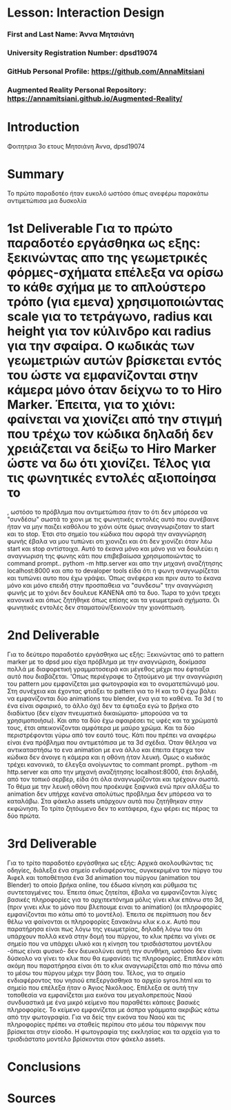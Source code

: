 # Lesson: Interaction Design

### First and Last Name: Άννα Μητσιάνη
### University Registration Number: dpsd19074
### GitHub Personal Profile: https://github.com/AnnaMitsiani
### Augmented Reality Personal Repository: https://annamitsiani.github.io/Augmented-Reality/

# Introduction
Φοιτητρια 3ο ετους Μητσιάνη Άννα, dpsd19074

# Summary 
Το πρώτο παραδοτέο ήταν ευκολό ωστόσο όπως ανεφέρω παρακάτω αντιμετώπισα μια δυσκολία

# 1st Deliverable Για το πρώτο παραδοτέο εργάσθηκα ως εξης: ξεκινώντας απο της γεωμετρικές φόρμες-σχήματα επέλεξα να ορίσω το κάθε σχήμα με το απλούστερο τρόπο (για εμενα) χρησιμοποιώντας scale για το τετράγωνο, radius και height για τον κύλινδρο και radius για την σφαίρα. Ο κωδικάς των γεωμετριών αυτών βρίσκεται εντός του <a-marker preset="hiro"></a-marker> ώστε να εμφανίζονται στην κάμερα μόνο όταν δείχνω το το Hiro Marker. Έπειτα, για το χιόνι: φαίνεται να χιονίζει από την στιγμή που τρέχω τον κώδικα δηλαδή δεν χρειάζεται να δείξω το Hiro Marker ώστε να δω ότι χιονίζει. Τέλος για τις φωνητικές εντολές αξιοποίησα το  
<script src="//cdnjs.cloudflare.com/ajax/libs/annyang/2.5.0/annyang.min.js"></script>, ωστόσο το πρόβλημα που αντιμετώπισα ήταν το ότι δεν μπόρεσα να "συνδέσω" σωστά το χιονι με τις φωνητικές εντολές αυτό που συνέβαινε ήταν να μην παιζει καθόλου το χιόνι ούτε όμως αναγνωριζοταν το start και το stop. Έτσι στο σημείο του κώδικα που αφορά την αναγνώρηση φωνής έβαλα να μου τυπώνει οτι χιονιζει και ότι δεν χιονίζει όταν λέω start και stop αντίστοιχα. Αυτό το έκανα μόνο και μόνο για να δουλεύει η αναγνωριση της φωνης κάτι που επιβεβαίωσα χρησιμοποιώντας το command prompt.. pythom -m http.server και απο την μηχανή αναζήτησης localhost:8000 και απο το devaloper tools είδα ότι η φωνη αναγνωρίζεται και τυπώνει αυτο που έχω γράψει. Όπως ανέφερα και πριν αυτο το έκανα μόνο και μόνο επειδή στην προσπαθεια να "συνδεσω" την αναγνώριση φωνής με το χιόνι δεν δουλευε ΚΑΝΕΝΑ από τα δυο. Τωρα το χιόνι τρεχει κανονικά και όπως ζητήθηκε όπως επίσης και τα γεωμετρικά σχήματα. Οι φωνητικές εντολές δεν σταματούν/ξεκινούν την χιονόπτωση.



# 2nd Deliverable
Για το δεύτερο παραδοτέο εργάσθηκα ως εξής: Ξεκινώντας από το pattern marker με το dpsd μου είχα πρόβλημα με την αναγνώριση, δοκίμασα πολλά με διαφορετική γραμματοσειρά και μέγεθος μέχρι που έφτιαξα αυτό που διαβάζεται. 'Οπως περιέγραφε το ζητούμενο με την αναγνώριση του pattern μου εμφανίζεται μια φωτογραφία και το ονοματεπώνυμό μου. Στη συνέχεια και έχοντας φτιάξει το pattern για το Η και το Ο έχω βάλει να εμφανίζονται δύο animations του blender, ένα για το καθένα. Τα 3d ( το ένα είναι σφαιρικό, το άλλο όχι) δεν τα έφτιαξα εγώ το βρήκα στο διαδίκτυο (δεν είχαν πνευματικά δικαιώματα- μπορούσα να τα χρησιμοποιήσω). Και απο τα δύο έχω αφαιρέσει τις υφές και τα χρώματά τους, έτσι απεικονίζονται αμφότερα με μαύρο χρώμα. Και τα δύο περιστρέφονται γύρω από τον εαυτό τους. Κάτι που πρέπει να αναφέρω είναι ένα πρόβλημα που αντιμετόπισα με τα 3d σχέδια. Όταν θέλησα να αντικαταστήσω το ενα animation με ενα άλλο και έπειτα έτρεχα τον κώδικα δεν άνοιγε η κάμερα και η οθόνη ήταν λευκή. Ομως ο κωδικάς τρέχει κανονικά, το έλεγξα ανοίγωντας το commant prompt.. pythom -m http.server και απο την μηχανή αναζήτησης localhost:8000, έτσι δηλαδή, από τον τοπικό σερβερ, είδα ότι όλα αναγνωρίζονται και τρέχουν σωστά. Το θέμα με την λευκή οθόνη που προέκυψε ξαφνικά ενώ πριν αλλάξω το animation δεν υπήρχε κανένα απολύτως προβλημα δεν μπόρεσα να το καταλάβω. Στα φάκελο assets υπάρχουν αυτά που ζητήθηκαν στην εκφώνηση. Το τρίτο ζητόυμενο δεν το κατάφερα, έχω φέρει εις πέρας τα δύο πρώτα.

# 3rd Deliverable 
Για το τρίτο παραδοτέο εργάσθηκα ως εξής: Αρχικά ακολουθώντας τις οδηγίες, διάλεξα ένα σημείο ενδιαφέροντος, συγκεκριμένα τον πύργο του Άιφελ και τοποθέτησα ένα 3d animation του πύργου (animation του Blender) το οποίο βρήκα online, του έδωσα κίνηση και ρύθμισα τις συντεταγμένες του. Έπειτα όπως ζητείται, έβαλα να εμφανίζονται λίγες βασικές πληροφορίες για το αρχιτεκτόνημα μόλις γίνει κλικ επάνω στο 3d, (πριν γινει κλικ το μόνο που βλεπουμε ειναι το animation) (οι πληροφορίες εμφανίζονται πιο κάτω από το μοντέλο). Έπειτα σε περίπτωση που δεν θέλω να φαίνονται οι πληροφορίες ξανακάνω κλικ κ.ο.κ. Αυτό που παρατήρησα είναι πως λόγω της γεωμετρίας, δηλαδή λόγω του ότι υπάρχουν πολλά κενά στην δομή του πύργου, το κλικ πρέπει να γίνει σε σημείο που να υπάρχει υλικό και η κίνηση του τρισδιάστατου μοντέλου -όπως είναι φυσικό- δεν διευκολύνει αυτή την συνθήκη, ωστόσο δεν είναι δύσκολο να γίνει το κλικ που θα εμφανίσει τις πληροφορίες. Επιπλέον κάτι ακόμη που παρατήρησα είναι ότι το κλικ αναγνωρίζεται από πιο πάνω από το μέσω του πύργου μέχρι την βάση του. Τέλος, για το σημείο ενδιαφέροντος του νησιού επεξεργάσθηκα το αρχείο syros.html και το σημείο που επέλεξα ήταν ο Άγιος Νικόλαος. Επέλεξα σε αυτή την τοποθεσία να εμφανίζεται μια εικόνα του μεγαλοπρεπούς Ναού συνδυαστικά με ένα μικρό κείμενο που παραθέτει κάποιες βασικές πληροφορίες. Το κείμενο εμφανίζεται με άσπρα γράμματα ακριβώς κάτω από την φωτογραφία. Για να δείς την εικόνα του Ναού και τις πληροφορίες πρέπει να σταθείς περίπου στο μέσω του πάρκινγκ που βρίσκεται στην είσοδο. Η φωτογραφία της εκκλησίας και τα αρχεία για το τρισδιάστατο μοντέλο βρίσκονται στον φάκελο assets.
 
# Conclusions


# Sources
